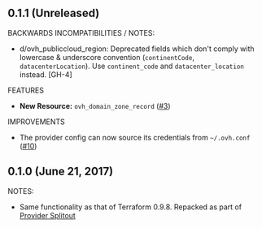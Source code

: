 ## 0.1.1 (Unreleased)

BACKWARDS INCOMPATIBILITIES / NOTES:

* d/ovh_publiccloud_region: Deprecated fields which don't comply
  with lowercase & underscore convention (`continentCode`, `datacenterLocation`).
  Use `continent_code` and `datacenter_location` instead. [GH-4]

FEATURES

* __New Resource:__ `ovh_domain_zone_record` ([#3](https://github.com/terraform-providers/terraform-provider-ovh/issues/3))

IMPROVEMENTS

* The provider config can now source its credentials from `~/.ovh.conf` ([#10](https://github.com/terraform-providers/terraform-provider-ovh/issues/10))

## 0.1.0 (June 21, 2017)

NOTES:

* Same functionality as that of Terraform 0.9.8. Repacked as part of [Provider Splitout](https://www.hashicorp.com/blog/upcoming-provider-changes-in-terraform-0-10/)
